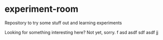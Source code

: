 # experiment-room
Repository to try some stuff out and learning experiments

Looking for something interesting here? Not yet, sorry.
f
asd
asdf
sdf
asdf
jj
